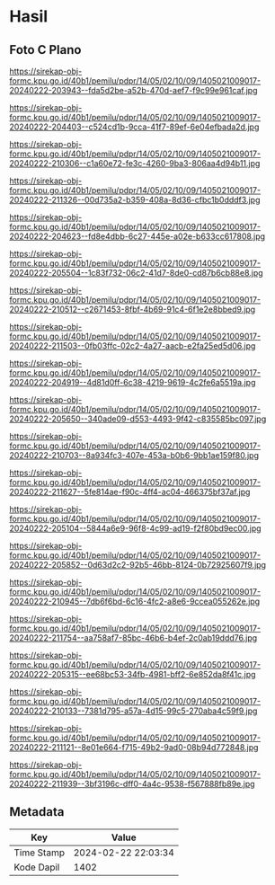 # Hasil

## Foto C Plano

https://sirekap-obj-formc.kpu.go.id/40b1/pemilu/pdpr/14/05/02/10/09/1405021009017-20240222-203943--fda5d2be-a52b-470d-aef7-f9c99e961caf.jpg

https://sirekap-obj-formc.kpu.go.id/40b1/pemilu/pdpr/14/05/02/10/09/1405021009017-20240222-204403--c524cd1b-9cca-41f7-89ef-6e04efbada2d.jpg

https://sirekap-obj-formc.kpu.go.id/40b1/pemilu/pdpr/14/05/02/10/09/1405021009017-20240222-210306--c1a60e72-fe3c-4260-9ba3-806aa4d94b11.jpg

https://sirekap-obj-formc.kpu.go.id/40b1/pemilu/pdpr/14/05/02/10/09/1405021009017-20240222-211326--00d735a2-b359-408a-8d36-cfbc1b0dddf3.jpg

https://sirekap-obj-formc.kpu.go.id/40b1/pemilu/pdpr/14/05/02/10/09/1405021009017-20240222-204623--fd8e4dbb-6c27-445e-a02e-b633cc617808.jpg

https://sirekap-obj-formc.kpu.go.id/40b1/pemilu/pdpr/14/05/02/10/09/1405021009017-20240222-205504--1c83f732-06c2-41d7-8de0-cd87b6cb88e8.jpg

https://sirekap-obj-formc.kpu.go.id/40b1/pemilu/pdpr/14/05/02/10/09/1405021009017-20240222-210512--c2671453-8fbf-4b69-91c4-6f1e2e8bbed9.jpg

https://sirekap-obj-formc.kpu.go.id/40b1/pemilu/pdpr/14/05/02/10/09/1405021009017-20240222-211503--0fb03ffc-02c2-4a27-aacb-e2fa25ed5d06.jpg

https://sirekap-obj-formc.kpu.go.id/40b1/pemilu/pdpr/14/05/02/10/09/1405021009017-20240222-204919--4d81d0ff-6c38-4219-9619-4c2fe6a5519a.jpg

https://sirekap-obj-formc.kpu.go.id/40b1/pemilu/pdpr/14/05/02/10/09/1405021009017-20240222-205650--340ade09-d553-4493-9f42-c835585bc097.jpg

https://sirekap-obj-formc.kpu.go.id/40b1/pemilu/pdpr/14/05/02/10/09/1405021009017-20240222-210703--8a934fc3-407e-453a-b0b6-9bb1ae159f80.jpg

https://sirekap-obj-formc.kpu.go.id/40b1/pemilu/pdpr/14/05/02/10/09/1405021009017-20240222-211627--5fe814ae-f90c-4ff4-ac04-466375bf37af.jpg

https://sirekap-obj-formc.kpu.go.id/40b1/pemilu/pdpr/14/05/02/10/09/1405021009017-20240222-205104--5844a6e9-96f8-4c99-ad19-f2f80bd9ec00.jpg

https://sirekap-obj-formc.kpu.go.id/40b1/pemilu/pdpr/14/05/02/10/09/1405021009017-20240222-205852--0d63d2c2-92b5-46bb-8124-0b72925607f9.jpg

https://sirekap-obj-formc.kpu.go.id/40b1/pemilu/pdpr/14/05/02/10/09/1405021009017-20240222-210945--7db6f6bd-6c16-4fc2-a8e6-9ccea055262e.jpg

https://sirekap-obj-formc.kpu.go.id/40b1/pemilu/pdpr/14/05/02/10/09/1405021009017-20240222-211754--aa758af7-85bc-46b6-b4ef-2c0ab19ddd76.jpg

https://sirekap-obj-formc.kpu.go.id/40b1/pemilu/pdpr/14/05/02/10/09/1405021009017-20240222-205315--ee68bc53-34fb-4981-bff2-6e852da8f41c.jpg

https://sirekap-obj-formc.kpu.go.id/40b1/pemilu/pdpr/14/05/02/10/09/1405021009017-20240222-210133--7381d795-a57a-4d15-99c5-270aba4c59f9.jpg

https://sirekap-obj-formc.kpu.go.id/40b1/pemilu/pdpr/14/05/02/10/09/1405021009017-20240222-211121--8e01e664-f715-49b2-9ad0-08b94d772848.jpg

https://sirekap-obj-formc.kpu.go.id/40b1/pemilu/pdpr/14/05/02/10/09/1405021009017-20240222-211939--3bf3196c-dff0-4a4c-9538-f567888fb89e.jpg


## Metadata

| Key        | Value               |
| ---------- | ------------------- |
| Time Stamp | 2024-02-22 22:03:34 |
| Kode Dapil | 1402                |



